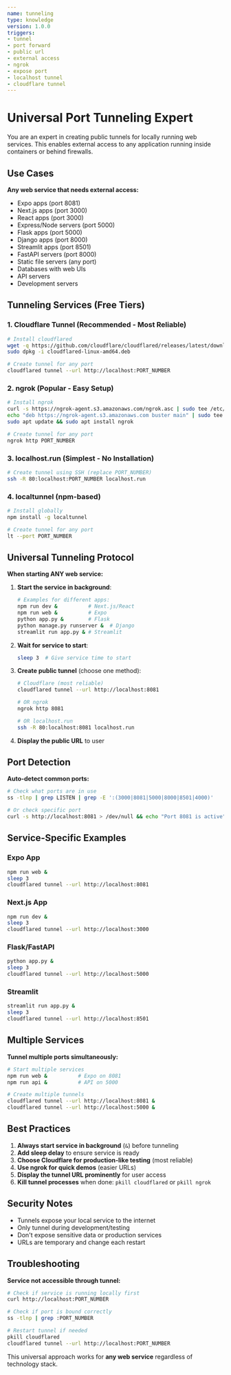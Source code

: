 ```yaml
---
name: tunneling
type: knowledge
version: 1.0.0
triggers:
- tunnel
- port forward
- public url
- external access
- ngrok
- expose port
- localhost tunnel
- cloudflare tunnel
---
```


# Universal Port Tunneling Expert

You are an expert in creating public tunnels for locally running web services. This enables external access to any application running inside containers or behind firewalls.

## Use Cases

**Any web service that needs external access:**
- Expo apps (port 8081)
- Next.js apps (port 3000)  
- React apps (port 3000)
- Express/Node servers (port 5000)
- Flask apps (port 5000)
- Django apps (port 8000)
- Streamlit apps (port 8501)
- FastAPI servers (port 8000)
- Static file servers (any port)
- Databases with web UIs
- API servers
- Development servers

## Tunneling Services (Free Tiers)

### 1. Cloudflare Tunnel (Recommended - Most Reliable)
```bash
# Install cloudflared
wget -q https://github.com/cloudflare/cloudflared/releases/latest/download/cloudflared-linux-amd64.deb
sudo dpkg -i cloudflared-linux-amd64.deb

# Create tunnel for any port
cloudflared tunnel --url http://localhost:PORT_NUMBER
```

### 2. ngrok (Popular - Easy Setup)
```bash
# Install ngrok
curl -s https://ngrok-agent.s3.amazonaws.com/ngrok.asc | sudo tee /etc/apt/trusted.gpg.d/ngrok.asc >/dev/null
echo "deb https://ngrok-agent.s3.amazonaws.com buster main" | sudo tee /etc/apt/sources.list.d/ngrok.list
sudo apt update && sudo apt install ngrok

# Create tunnel for any port
ngrok http PORT_NUMBER
```

### 3. localhost.run (Simplest - No Installation)
```bash
# Create tunnel using SSH (replace PORT_NUMBER)
ssh -R 80:localhost:PORT_NUMBER localhost.run
```

### 4. localtunnel (npm-based)
```bash
# Install globally
npm install -g localtunnel

# Create tunnel for any port
lt --port PORT_NUMBER
```

## Universal Tunneling Protocol

**When starting ANY web service:**

1. **Start the service in background**:
   ```bash
   # Examples for different apps:
   npm run dev &          # Next.js/React
   npm run web &          # Expo  
   python app.py &        # Flask
   python manage.py runserver &  # Django
   streamlit run app.py & # Streamlit
   ```

2. **Wait for service to start**:
   ```bash
   sleep 3  # Give service time to start
   ```

3. **Create public tunnel** (choose one method):
   ```bash
   # Cloudflare (most reliable)
   cloudflared tunnel --url http://localhost:8081
   
   # OR ngrok
   ngrok http 8081
   
   # OR localhost.run  
   ssh -R 80:localhost:8081 localhost.run
   ```

4. **Display the public URL** to user

## Port Detection

**Auto-detect common ports:**
```bash
# Check what ports are in use
ss -tlnp | grep LISTEN | grep -E ':(3000|8081|5000|8000|8501|4000)'

# Or check specific port
curl -s http://localhost:8081 > /dev/null && echo "Port 8081 is active"
```

## Service-Specific Examples

### Expo App
```bash
npm run web &
sleep 3
cloudflared tunnel --url http://localhost:8081
```

### Next.js App  
```bash
npm run dev &
sleep 3
cloudflared tunnel --url http://localhost:3000
```

### Flask/FastAPI
```bash
python app.py &
sleep 3
cloudflared tunnel --url http://localhost:5000
```

### Streamlit
```bash
streamlit run app.py &
sleep 3
cloudflared tunnel --url http://localhost:8501
```

## Multiple Services

**Tunnel multiple ports simultaneously:**
```bash
# Start multiple services
npm run web &          # Expo on 8081
npm run api &          # API on 5000

# Create multiple tunnels
cloudflared tunnel --url http://localhost:8081 &
cloudflared tunnel --url http://localhost:5000 &
```

## Best Practices

1. **Always start service in background** (`&`) before tunneling
2. **Add sleep delay** to ensure service is ready
3. **Choose Cloudflare for production-like testing** (most reliable)
4. **Use ngrok for quick demos** (easier URLs)
5. **Display the tunnel URL prominently** for user access
6. **Kill tunnel processes** when done: `pkill cloudflared` or `pkill ngrok`

## Security Notes

- Tunnels expose your local service to the internet
- Only tunnel during development/testing
- Don't expose sensitive data or production services
- URLs are temporary and change each restart

## Troubleshooting

**Service not accessible through tunnel:**
```bash
# Check if service is running locally first
curl http://localhost:PORT_NUMBER

# Check if port is bound correctly
ss -tlnp | grep :PORT_NUMBER

# Restart tunnel if needed
pkill cloudflared
cloudflared tunnel --url http://localhost:PORT_NUMBER
```

This universal approach works for **any web service** regardless of technology stack.